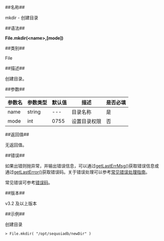 ##名称##

mkdir - 创建目录

##语法##

**File.mkdir(\<name\>,\[mode\])**

##类别##

File

##描述##

创建目录。

##参数##

| 参数名  | 参数类型 | 默认值 | 描述         | 是否必填 |
| ------- | -------- | ------ | ------------ | -------- |
| name    | string   | ---    | 目录名称     | 是       |
| mode    | int      | 0755   | 设置目录权限 | 否       |

##返回值##

无返回值。

##错误##

如果出错则抛异常，并输出错误信息，可以通过[getLastErrMsg()](manual/Manual/Sequoiadb_Command/Global/getLastErrMsg.md)获取错误信息或通过[getLastError()](manual/Manual/Sequoiadb_Command/Global/getLastError.md)获取错误码。关于错误处理可以参考[常见错误处理指南](manual/FAQ/faq_sdb.md)。

常见错误可参考[错误码](manual/Manual/Sequoiadb_error_code.md)。

##版本##

v3.2 及以上版本

##示例##

创建目录

```lang-javascript
> File.mkdir( "/opt/sequoiadb/newDir" )
```